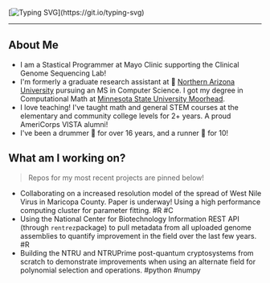 [![Typing SVG](https://readme-typing-svg.herokuapp.com/?lines=Hey+there!+I'm+Stefan+Nelson.)](https://git.io/typing-svg)


---

## About Me

* I am a Stastical Programmer at Mayo Clinic supporting the Clinical Genome Sequencing Lab!
* I'm formerly a graduate research assistant at 🏫 [Northern Arizona University](https://nau.edu/) pursuing an MS in Computer Science. I got my degree in Computational Math at [Minnesota State University Moorhead](https://www.mnstate.edu/). 
* I love teaching! I've taught math and general STEM courses at the elementary and community college levels for 2+ years. A proud AmeriCorps VISTA alumni! 
* I've been a drummer 🥁 for over 16 years, and a runner 🏃 for 10!


## What am I working on? 

> Repos for my most recent projects are pinned below!

- Collaborating on a increased resolution model of the spread of West Nile Virus in Maricopa County. Paper is underway! Using a high performance computing cluster for parameter fitting. #R #C
- Using the National Center for Biotechnology Information REST API (through `rentrez`package) to pull metadata from all uploaded genome assemblies to quantify improvement in the field over the last few years. #R 
- Building the NTRU and NTRUPrime post-quantum cryptosystems from scratch to demonstrate improvements when using an alternate field for polynomial selection and operations. #python #numpy
